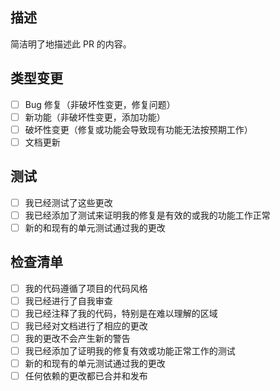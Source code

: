 ## 描述
简洁明了地描述此 PR 的内容。

## 类型变更
- [ ] Bug 修复（非破坏性变更，修复问题）
- [ ] 新功能（非破坏性变更，添加功能）
- [ ] 破坏性变更（修复或功能会导致现有功能无法按预期工作）
- [ ] 文档更新

## 测试
- [ ] 我已经测试了这些更改
- [ ] 我已经添加了测试来证明我的修复是有效的或我的功能工作正常
- [ ] 新的和现有的单元测试通过我的更改

## 检查清单
- [ ] 我的代码遵循了项目的代码风格
- [ ] 我已经进行了自我审查
- [ ] 我已经注释了我的代码，特别是在难以理解的区域
- [ ] 我已经对文档进行了相应的更改
- [ ] 我的更改不会产生新的警告
- [ ] 我已经添加了证明我的修复有效或功能正常工作的测试
- [ ] 新的和现有的单元测试通过我的更改
- [ ] 任何依赖的更改都已合并和发布
